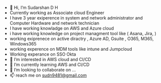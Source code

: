 - 👋 Hi, I’m Sudarshan D H
- Currently working as Associate cloud Engineer 
- I have 3 year exiperence in system and network administrator and Computer Hardware and network technician 
- I have working knowladge on AWS and Azure cloud
- i have working knowledge on project managment tool like ( Asana, Jira, )
- working exiprenece  on active diractry , Azure AD, Gsuite , O365, M365, Windows365
- working experence on MDM tools like  intune and Jumpcloud
- Working experance on SSO Okta
- 👀 I’m interested in AWS cloud and CI/CD
- 🌱 I’m currently learning AWS and CI/CD
- 💞️ I’m looking to collaborate on ...
- 📫 reach me on sudn9481@gmail.com
<!---
gowdasudarshan/gowdasudarshan is a ✨ special ✨ repository because its `README.md` (this file) appears on your GitHub profile.
You can click the Preview link to take a look at your changes.
--->
